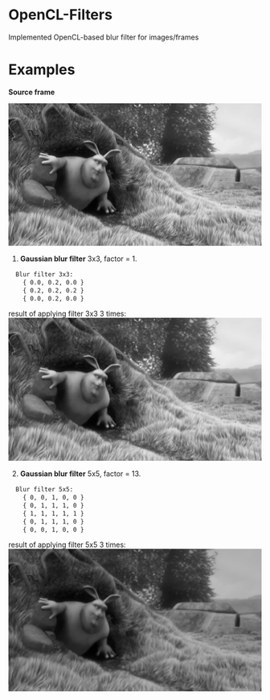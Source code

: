 # OpenCL-Filters
Implemented OpenCL-based blur filter for images/frames


# Examples

**Source frame**

<img src="https://github.com/nafarya/OpenCL-Filters/blob/master/examples/frame0015.png">

1. **Gaussian blur filter** 3x3, factor = 1.
```  
  Blur filter 3x3:
    { 0.0, 0.2, 0.0 }
    { 0.2, 0.2, 0.2 }
    { 0.0, 0.2, 0.0 }
```    
    
result of applying filter 3x3 3 times:
<img src="https://github.com/nafarya/OpenCL-Filters/blob/master/examples/blured_3_times(3x3matrix).png">

2. **Gaussian blur filter** 5x5, factor = 13.
```
  Blur filter 5x5:
    { 0, 0, 1, 0, 0 }
    { 0, 1, 1, 1, 0 }
    { 1, 1, 1, 1, 1 }
    { 0, 1, 1, 1, 0 }
    { 0, 0, 1, 0, 0 }
```
result of applying filter 5x5 3 times:
<img src="https://github.com/nafarya/OpenCL-Filters/blob/master/examples/blured_3_times(5x5matrix).png">
